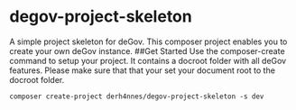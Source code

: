 # degov-project-skeleton
A simple project skeleton for deGov.
This composer project enables you to create your own deGov instance.
##Get Started
Use the composer-create command to setup your project. It contains a docroot folder with all deGov features. Please make sure that
that your set your document root to the docroot folder.
```
composer create-project derh4nnes/degov-project-skeleton -s dev
```

